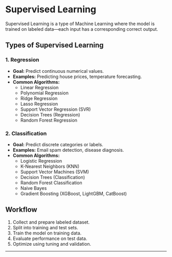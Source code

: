 # Supervised Learning

Supervised Learning is a type of Machine Learning where the model is trained on labeled data—each input has a corresponding correct output.

## Types of Supervised Learning

### 1. Regression
- **Goal:** Predict continuous numerical values.
- **Examples:** Predicting house prices, temperature forecasting.
- **Common Algorithms:**
  - Linear Regression
  - Polynomial Regression
  - Ridge Regression
  - Lasso Regression
  - Support Vector Regression (SVR)
  - Decision Trees (Regression)
  - Random Forest Regression

### 2. Classification
- **Goal:** Predict discrete categories or labels.
- **Examples:** Email spam detection, disease diagnosis.
- **Common Algorithms:**
  - Logistic Regression
  - K-Nearest Neighbors (KNN)
  - Support Vector Machines (SVM)
  - Decision Trees (Classification)
  - Random Forest Classification
  - Naive Bayes
  - Gradient Boosting (XGBoost, LightGBM, CatBoost)

## Workflow
1. Collect and prepare labeled dataset.
2. Split into training and test sets.
3. Train the model on training data.
4. Evaluate performance on test data.
5. Optimize using tuning and validation.

---
